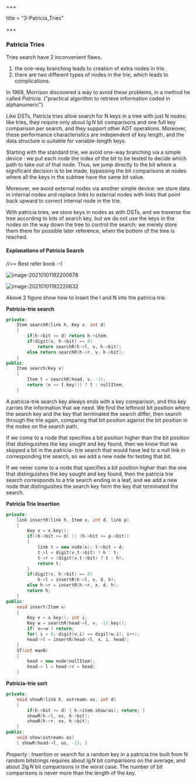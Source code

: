 +++

title = "3-Patricia_Tries"

+++

### Patricia Tries

Tries search have 2 inconvenient flaws.

1.  the one-way branching leads to creation of extra nodes in trie.
2. there are two different types of nodes in the trie, which leads to complications.

In 1968, Morrison discovered a way to avoid these problems, in a method he called *Patricia*. ("practical algorithm to retrieve information coded in alphanumeric")

Like DSTs, Patricia tries allow search for N keys in a tree with just N nodes; like tries, they require only about $\lg N$ bit comparisons and one full key comparison per search, and they support other ADT operations. Moreover, these performance characteristics are independent of key length, and the data structure is suitable for variable-length keys.

Starting with the standard trie, we avoid one-way branching via a simple device : we put each node the index of the bit to be tested to decide which path to take out of that node. Thus, we jump directly to the bit where a significant decision is to be made, bypassing the bit comparisons at nodes where all the keys in the subtree have the same bit value.

Moreover, we avoid external nodes via another simple device: we store data in internal nodes and replace links to external nodes with links that point back upward to correct internal node in the trie.

With patricia tries, we store keys in nodes as with DSTs, and we traverse the tree according to bits of search key, but we do not use the keys in the nodes on the way down the tree to control the search; we merely store them there for possible later reference, when the bottom of the tree is reached.

#### Explanations of Patricia Search

//== Best refer book :-)

![image-20210101192200678](/3_Patricia_Tries.assets/image-20210101192200678.png)

![image-20210101192220632](/3_Patricia_Tries.assets/image-20210101192220632.png)

Above 2 figure show how to insert the I and N into the patricia trie.

**Patricia-trie search**

````c++
private:
	Item searchR(link h, Key v, int d)
    {
        if(h->bit <= d) return h->item;
        if(digit(v, h->bit) == 0)
            return searchR(h->l, v, h->bit);
        else return searchR(h->r, v, h->bit);
    }
public:
	Item search(Key v)
    {
        Item t = searchR(head, v, -1);
        return (v == t.key()) ? t : nullItem;
    }
````

A patricia-trie search key always ends with a key comparison, and this key carries the information that we need. We find the leftmost bit position where the search key and the key that terminated the search differ, then search through the trie again, comparing that bit position against the bit position in the nodes on the search path.

If we come to a node that specifies a bit position higher than the bit position that distinguishes the key sought and key found, then we know that we skipped a bit in the patricia- trie search that would have led to a null link in corresponding trie search, so we add a new node for testing that bit.

If we never come to a node that specifies a bit position higher than the one that distinguishes the key sought and key found,  then the patricia trie search corresponds to a trie search ending in a leaf, and we add a new node that distinguishes the search key form the key that terminated the search.

**Patricia Trie Insertion**

````c++
private:
	link insertR(link h, Item x, int d, link p)
    {
        Key v = x.key();
        if((h->bit >= d) || (h->bit <= p->bit))
        {
            link t = new node(x); t->bit = d;
            t->l = digit(v,t->bit) ? h : t;
            t->r = (digit(v,t->bit) ? t : h);
            return t;
        }
        if(digit(v, h->bit) == 0)
            h->l = insertR(h->l, x, d, h);
        else h->r = insertR(h->r, x, d, h);
        return h;
    }
public:
	void insert(Item x)
    {
        Key v = x.key(); int i;
        Key w = searchR(head->l, v, -1).key();
        if( v==w ) return;
        for( i = 0; digit(v,i) == digit(w,i); i++);
        head->l = insertR(head->l, x, i, head);
    }
	ST(int maxN)
    {
        head = new node(nullItem);
        head-> l = head->r = head;
    }
````

**Patricia-trie sort**

````c++
private:
	void showR(link h, ostream& os, int d)
    {
        if(h->bit <= d) { h->item.show(os); return; }
        showR(h->l, os, h->bit);
        showR(h->r, os, h->bit);
    }
public:
	void show(ostream& os)
    { showR(head->l, os, -1); }
````

*Property :* Insertion or search for a random key in a patricia trie built from N random bitstrings requires about $\lg N$ bit comparisons on the average, and about $2\lg N$ bit comparisons in the worst case. The number of bit comparisons is never more than the length of the key.

